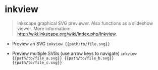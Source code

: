 # inkview
> Inkscape graphical SVG previewer.
> Also functions as a slideshow viewer.
> More information: <http://wiki.inkscape.org/wiki/index.php/Inkview>.

- Preview an SVG
`inkview {{path/to/file.svg}}`

- Preview multiple SVGs (use arrow keys to navigate)
`inkview {{path/to/file_a.svg}} {{path/to/file_b.svg}} {{path/to/file_c.svg}}`
